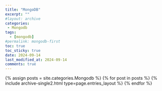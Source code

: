 ```yaml
---
title: "MongoDB"
excerpt: ""
#layout: archive
categories:
 - Mongodb
tags:
  - [mongodb]
#permalink: mongodb-first
toc: true
toc_sticky: true
date: 2024-09-14
last_modified_at: 2024-09-14
comments: true
---
```


{% assign posts = site.categories.Mongodb %}
{% for post in posts %} {% include archive-single2.html type=page.entries_layout %} {% endfor %}